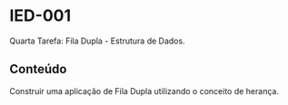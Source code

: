 # IED-001
Quarta Tarefa: Fila Dupla - Estrutura de Dados.

## Conteúdo  

Construir uma aplicação de Fila Dupla utilizando o conceito de herança.
